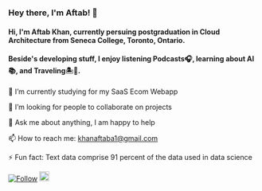 ### Hey there, I'm Aftab! 👋

#### Hi, I'm Aftab Khan, currently persuing postgraduation in Cloud Architecture from Seneca College, Toronto, Ontario.

#### Beside's developing stuff, I enjoy listening Podcasts🎧, learning about AI📚, and Traveling🏝️🗻.

🌱 I’m currently studying for my SaaS Ecom Webapp

🤔 I’m looking for people to collaborate on projects

💬 Ask me about anything, I am happy to help

📫 How to reach me: khanaftaba1@gmail.com

⚡ Fun fact: Text data comprise 91 percent of the data used in data science


[![Follow](https://img.shields.io/twitter/follow/khanaftaba1?style=social)](https://twitter.com/intent/follow?screen_name=khanaftaba1)  <a href="https://www.linkedin.com/in/aftab-khan-3584a3154/"><img src=https://content.linkedin.com/content/dam/me/business/en-us/amp/brand-site/v2/bg/LI-Bug.svg.original.svg height="20px"/><a/>

